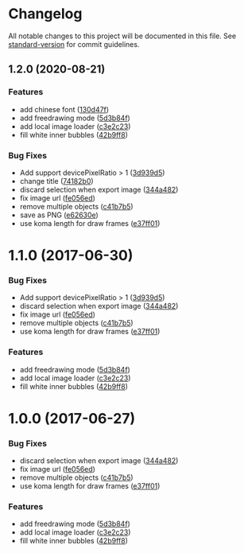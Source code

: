# Changelog

All notable changes to this project will be documented in this file. See [standard-version](https://github.com/conventional-changelog/standard-version) for commit guidelines.

## 1.2.0 (2020-08-21)


### Features

* add chinese font ([130d47f](https://github.com/anydown/mangadown/commit/130d47f317f803ac7fa220fdf57e2078c28d70af))
* add freedrawing mode ([5d3b84f](https://github.com/anydown/mangadown/commit/5d3b84f38c95c5c18b106e3ae59666fad4b8f5c4))
* add local image loader ([c3e2c23](https://github.com/anydown/mangadown/commit/c3e2c23a9381ee84c6f866ba9169cff1160fa6d4))
* fill white inner bubbles ([42b9ff8](https://github.com/anydown/mangadown/commit/42b9ff84d5bcbadc028ae938bd238545cfda3119))


### Bug Fixes

* Add support devicePixelRatio > 1 ([3d939d5](https://github.com/anydown/mangadown/commit/3d939d598408107d86000f700145b2f187b9b964))
* change title ([74182b0](https://github.com/anydown/mangadown/commit/74182b00edcca7939d093a067a849efa1296bc74))
* discard selection when export image ([344a482](https://github.com/anydown/mangadown/commit/344a482549a9ddacc1214b3e2db7df8b4f3e99d9))
* fix image url ([fe056ed](https://github.com/anydown/mangadown/commit/fe056edd4966d5d37c5e0535d7324e474fcf4c11))
* remove multiple objects ([c41b7b5](https://github.com/anydown/mangadown/commit/c41b7b547f5b33a1da015ecdea13e902571d7980))
* save as PNG ([e62630e](https://github.com/anydown/mangadown/commit/e62630e310ccb0f7ea173137dc30a72406b8bc50))
* use koma length for draw frames ([e37ff01](https://github.com/anydown/mangadown/commit/e37ff0182fc7ed1205c20fbe6a605d5b7e418a51))

<a name="1.1.0"></a>
# 1.1.0 (2017-06-30)


### Bug Fixes

* Add support devicePixelRatio > 1 ([3d939d5](https://github.com/anydown/mangadown/commit/3d939d5))
* discard selection when export image ([344a482](https://github.com/anydown/mangadown/commit/344a482))
* fix image url ([fe056ed](https://github.com/anydown/mangadown/commit/fe056ed))
* remove multiple objects ([c41b7b5](https://github.com/anydown/mangadown/commit/c41b7b5))
* use koma length for draw frames ([e37ff01](https://github.com/anydown/mangadown/commit/e37ff01))


### Features

* add freedrawing mode ([5d3b84f](https://github.com/anydown/mangadown/commit/5d3b84f))
* add local image loader ([c3e2c23](https://github.com/anydown/mangadown/commit/c3e2c23))
* fill white inner bubbles ([42b9ff8](https://github.com/anydown/mangadown/commit/42b9ff8))



<a name="1.0.0"></a>
# 1.0.0 (2017-06-27)


### Bug Fixes

* discard selection when export image ([344a482](https://github.com/anydown/mangadown/commit/344a482))
* fix image url ([fe056ed](https://github.com/anydown/mangadown/commit/fe056ed))
* remove multiple objects ([c41b7b5](https://github.com/anydown/mangadown/commit/c41b7b5))
* use koma length for draw frames ([e37ff01](https://github.com/anydown/mangadown/commit/e37ff01))


### Features

* add freedrawing mode ([5d3b84f](https://github.com/anydown/mangadown/commit/5d3b84f))
* add local image loader ([c3e2c23](https://github.com/anydown/mangadown/commit/c3e2c23))
* fill white inner bubbles ([42b9ff8](https://github.com/anydown/mangadown/commit/42b9ff8))
